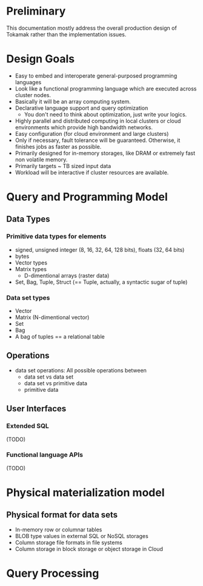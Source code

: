 # Preliminary
This documentation mostly address the overall production design of Tokamak  rather than the implementation issues.

# Design Goals
* Easy to embed and interoperate general-purposed programming languages
* Look like a functional programming language which are executed across cluster nodes.
* Basically it will be an array computing system.
* Declarative language support and query optimization
  * You don't need to think about optimization, just write your logics.
* Highly parallel and distributed computing in local clusters or cloud environments which provide high bandwidth networks.
* Easy configuration (for cloud environment and large clusters)
* Only if necessary, fault tolerance will be guaranteed. Otherwise, it finishes jobs as faster as possible.
* Primarily designed for in-memory storages, like DRAM or extremely fast non volatile memory.
* Primarily targets ~ TB sized input data
* Workload will be interactive if cluster resources are available.

# Query and Programming Model

## Data Types
### Primitive data types for elements
* signed, unsigned integer (8, 16, 32, 64, 128 bits), floats (32, 64 bits)
* bytes
* Vector types
* Matrix types
  * D-dimentional arrays (raster data)
* Set, Bag, Tuple, Struct (== Tuple, actually, a syntactic sugar of tuple)

### Data set types
* Vector
* Matrix (N-dimentional vector)
* Set
* Bag
 * A bag of tuples == a relational table

## Operations
* data set operations: All possible operations between
  * data set vs data set
  * data set vs primitive data
  * primitive data

## User Interfaces
### Extended SQL
(TODO)
### Functional language APIs
(TODO)

# Physical materialization model

## Physical format for data sets
* In-memory row or columnar tables
* BLOB type values in external SQL or NoSQL storages
* Column storage file formats in file systems
* Column storage in block storage or object storage in Cloud

# Query Processing
